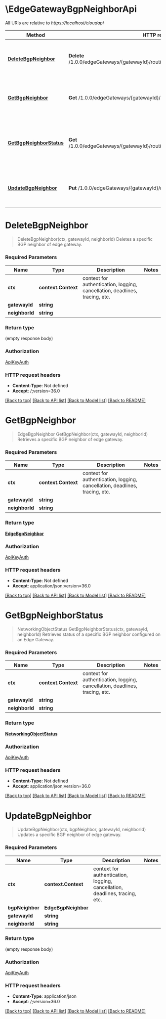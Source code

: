 # \EdgeGatewayBgpNeighborApi

All URIs are relative to *https://localhost/cloudapi*

Method | HTTP request | Description
------------- | ------------- | -------------
[**DeleteBgpNeighbor**](EdgeGatewayBgpNeighborApi.md#DeleteBgpNeighbor) | **Delete** /1.0.0/edgeGateways/{gatewayId}/routing/bgp/neighbors/{neighborId} | Deletes a specific BGP neighbor of edge gateway.
[**GetBgpNeighbor**](EdgeGatewayBgpNeighborApi.md#GetBgpNeighbor) | **Get** /1.0.0/edgeGateways/{gatewayId}/routing/bgp/neighbors/{neighborId} | Retrieves a specific BGP neighbor of edge gateway.
[**GetBgpNeighborStatus**](EdgeGatewayBgpNeighborApi.md#GetBgpNeighborStatus) | **Get** /1.0.0/edgeGateways/{gatewayId}/routing/bgp/neighbors/{neighborId}/status | Retrieves status of a specific BGP neighbor configured on an Edge Gateway.
[**UpdateBgpNeighbor**](EdgeGatewayBgpNeighborApi.md#UpdateBgpNeighbor) | **Put** /1.0.0/edgeGateways/{gatewayId}/routing/bgp/neighbors/{neighborId} | Updates a specific BGP neighbor of edge gateway.


# **DeleteBgpNeighbor**
> DeleteBgpNeighbor(ctx, gatewayId, neighborId)
Deletes a specific BGP neighbor of edge gateway.

### Required Parameters

Name | Type | Description  | Notes
------------- | ------------- | ------------- | -------------
 **ctx** | **context.Context** | context for authentication, logging, cancellation, deadlines, tracing, etc.
  **gatewayId** | **string**|  | 
  **neighborId** | **string**|  | 

### Return type

 (empty response body)

### Authorization

[ApiKeyAuth](../README.md#ApiKeyAuth)

### HTTP request headers

 - **Content-Type**: Not defined
 - **Accept**: *_/_*;version=36.0

[[Back to top]](#) [[Back to API list]](../README.md#documentation-for-api-endpoints) [[Back to Model list]](../README.md#documentation-for-models) [[Back to README]](../README.md)

# **GetBgpNeighbor**
> EdgeBgpNeighbor GetBgpNeighbor(ctx, gatewayId, neighborId)
Retrieves a specific BGP neighbor of edge gateway.

### Required Parameters

Name | Type | Description  | Notes
------------- | ------------- | ------------- | -------------
 **ctx** | **context.Context** | context for authentication, logging, cancellation, deadlines, tracing, etc.
  **gatewayId** | **string**|  | 
  **neighborId** | **string**|  | 

### Return type

[**EdgeBgpNeighbor**](EdgeBgpNeighbor.md)

### Authorization

[ApiKeyAuth](../README.md#ApiKeyAuth)

### HTTP request headers

 - **Content-Type**: Not defined
 - **Accept**: application/json;version=36.0

[[Back to top]](#) [[Back to API list]](../README.md#documentation-for-api-endpoints) [[Back to Model list]](../README.md#documentation-for-models) [[Back to README]](../README.md)

# **GetBgpNeighborStatus**
> NetworkingObjectStatus GetBgpNeighborStatus(ctx, gatewayId, neighborId)
Retrieves status of a specific BGP neighbor configured on an Edge Gateway.

### Required Parameters

Name | Type | Description  | Notes
------------- | ------------- | ------------- | -------------
 **ctx** | **context.Context** | context for authentication, logging, cancellation, deadlines, tracing, etc.
  **gatewayId** | **string**|  | 
  **neighborId** | **string**|  | 

### Return type

[**NetworkingObjectStatus**](NetworkingObjectStatus.md)

### Authorization

[ApiKeyAuth](../README.md#ApiKeyAuth)

### HTTP request headers

 - **Content-Type**: Not defined
 - **Accept**: application/json;version=36.0

[[Back to top]](#) [[Back to API list]](../README.md#documentation-for-api-endpoints) [[Back to Model list]](../README.md#documentation-for-models) [[Back to README]](../README.md)

# **UpdateBgpNeighbor**
> UpdateBgpNeighbor(ctx, bgpNeighbor, gatewayId, neighborId)
Updates a specific BGP neighbor of edge gateway.

### Required Parameters

Name | Type | Description  | Notes
------------- | ------------- | ------------- | -------------
 **ctx** | **context.Context** | context for authentication, logging, cancellation, deadlines, tracing, etc.
  **bgpNeighbor** | [**EdgeBgpNeighbor**](EdgeBgpNeighbor.md)|  | 
  **gatewayId** | **string**|  | 
  **neighborId** | **string**|  | 

### Return type

 (empty response body)

### Authorization

[ApiKeyAuth](../README.md#ApiKeyAuth)

### HTTP request headers

 - **Content-Type**: application/json
 - **Accept**: *_/_*;version=36.0

[[Back to top]](#) [[Back to API list]](../README.md#documentation-for-api-endpoints) [[Back to Model list]](../README.md#documentation-for-models) [[Back to README]](../README.md)

